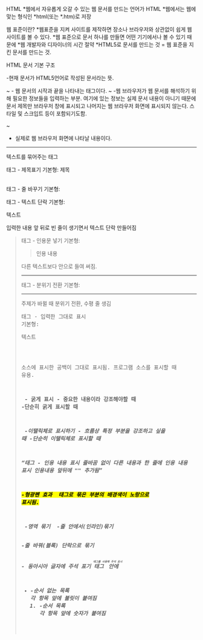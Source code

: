 HTML
*웹에서 자유롭게 오갈 수 있는 웹 문서를 만드는 언어가 HTML
*웹에서는 웹에 맞는 형식인 *html(또는 *.htm)로 저장

웹 표준이란?
*웹표준을 지켜 사이트를 제작하면 장소나 브라우저와 상관없이 
 쉽게 웹 사이트를 볼 수 있다.
*웹 표준으로 문서 하나를 만들면 어떤 기기에서나 볼 수 있기 때문에 
*웹 개발자와 디자이너의 시간 절약
*HTML5로 문서를 만드는 것 = 웹 표준을 지킨 문서를 만드는 것.

HTML 문서 기본 구조
<!doctype html>
-현재 문서가 HTML5언어로 작성된 문서라는 뜻.

<html>~</html>
- 웹 문서의 시작과 끝을 나타내는 태그이다.
<head>~</head>
-웹 브라우저가 웹 문서를 해석하기 위해 필요한 정보들을 입력하는 부분.
 여기에 있는 정보는 실제 문서 내용이 아니기 때문에 문서 제목만 브라우저 창에 표시되고
나머지는 웹 브라우저 화면에 표시되지 않는다. 
스타일 및 스크입트 등이 포함되기도함.

<boby>~</body>
- 실제로 웹 브라우저 화면에 나타날 내용이다. 

---------------------------------------------------------------------
텍스트를 묶어주는 태그

<hn>태그 - 제목표기
기본형: <hn>제목</hn>

<br>태그 - 줄 바꾸기
기본형: <br>

<p>태그 - 텍스트 단락
기본형: <p>텍스트</p>
입력한 내용 앞 뒤로 빈 줄이 생기면서 텍스트 단락 만들어짐

<blockquote>태그 - 인용문 넣기
기본형: <blockquote>인용 내용</blockquote>
다른 텍스트보다 안으로 들여 써짐.

<hr>태그 - 분위기 전환
기본형: <hr>
주제가 바뀔 때 분위기 전환, 수평 줄 생김

<pre>태그 - 입력한 그대로 표시
기본형: <pre>텍스트</pre>
소스에 표시한 공백이 그대로 표시됨.
프로그램 소스를 표시할 때 유용.

<strong><b> - 굵게 표시
<strong>- 중요한 내용이라 강조해야할 때
<b>-단순히 굵게 표시할 때

<em><i> -이탤릭체로 표시하기
<em>- 흐름상 특정 부분을 강조하고 싶을 때
<i>-단순히 이탤릭체로 표시할 때

<q>태그 - 인용 내용 표시
줄바꿈 없이 다른 내용과 한 줄에 인용 내용 표시
인용내용 앞뒤에 "" 추가됨

<mark>-형광펜 효과
<mark> 태그로 묶은 부분의 배경색이 노랑으로 표시됨.

<span><div> -영역 묶기
<span> -줄 안에서(인라인)묶기
<div>-줄 바꿔(블록) 단락으로 묶기

<ruby>- 동아시아 글자에 주석 표기
<ruby>태그 안에 <rt>태그를 사용해 주석 표시

<ul><li>-순서 없는 목록
각 항목 앞에 불릿이 붙여짐
<ol><li>-순서 목록
각 항목 앞에 숫자가 붙여짐
